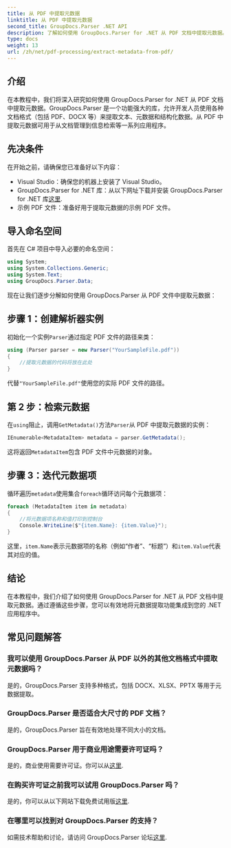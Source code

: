 ```yaml
---
title: 从 PDF 中提取元数据
linktitle: 从 PDF 中提取元数据
second_title: GroupDocs.Parser .NET API
description: 了解如何使用 GroupDocs.Parser for .NET 从 PDF 文档中提取元数据。本综合指南涵盖分步说明和先决条件。
type: docs
weight: 13
url: /zh/net/pdf-processing/extract-metadata-from-pdf/
---
```

## 介绍
在本教程中，我们将深入研究如何使用 GroupDocs.Parser for .NET 从 PDF 文档中提取元数据。GroupDocs.Parser 是一个功能强大的库，允许开发人员使用各种文档格式（包括 PDF、DOCX 等）来提取文本、元数据和结构化数据。从 PDF 中提取元数据可用于从文档管理到信息检索等一系列应用程序。
## 先决条件
在开始之前，请确保您已准备好以下内容：
- Visual Studio：确保您的机器上安装了 Visual Studio。
-  GroupDocs.Parser for .NET 库：从以下网址下载并安装 GroupDocs.Parser for .NET 库[这里](https://releases.groupdocs.com/parser/net/).
- 示例 PDF 文件：准备好用于提取元数据的示例 PDF 文件。

## 导入命名空间
首先在 C# 项目中导入必要的命名空间：
```csharp
using System;
using System.Collections.Generic;
using System.Text;
using GroupDocs.Parser.Data;
```

现在让我们逐步分解如何使用 GroupDocs.Parser 从 PDF 文件中提取元数据：
## 步骤 1：创建解析器实例
初始化一个实例`Parser`通过指定 PDF 文件的路径来类：
```csharp
using (Parser parser = new Parser("YourSampleFile.pdf"))
{
    //提取元数据的代码将放在此处
}
```
代替`"YourSampleFile.pdf"`使用您的实际 PDF 文件的路径。
## 第 2 步：检索元数据
在`using`阻止，调用`GetMetadata()`方法`Parser`从 PDF 中提取元数据的实例：
```csharp
IEnumerable<MetadataItem> metadata = parser.GetMetadata();
```
这将返回`MetadataItem`包含 PDF 文件中元数据的对象。
## 步骤 3：迭代元数据项
循环遍历`metadata`使用集合`foreach`循环访问每个元数据项：
```csharp
foreach (MetadataItem item in metadata)
{
    //将元数据项名称和值打印到控制台
    Console.WriteLine($"{item.Name}: {item.Value}");
}
```
这里，`item.Name`表示元数据项的名称（例如“作者”、“标题”）和`item.Value`代表其对应的值。

## 结论
在本教程中，我们介绍了如何使用 GroupDocs.Parser for .NET 从 PDF 文档中提取元数据。通过遵循这些步骤，您可以有效地将元数据提取功能集成到您的 .NET 应用程序中。

## 常见问题解答
### 我可以使用 GroupDocs.Parser 从 PDF 以外的其他文档格式中提取元数据吗？
是的，GroupDocs.Parser 支持多种格式，包括 DOCX、XLSX、PPTX 等用于元数据提取。
### GroupDocs.Parser 是否适合大尺寸的 PDF 文档？
是的，GroupDocs.Parser 旨在有效地处理不同大小的文档。
### GroupDocs.Parser 用于商业用途需要许可证吗？
是的，商业使用需要许可证。你可以从[这里](https://purchase.groupdocs.com/buy).
### 在购买许可证之前我可以试用 GroupDocs.Parser 吗？
是的，你可以从以下网站下载免费试用版[这里](https://releases.groupdocs.com/).
### 在哪里可以找到对 GroupDocs.Parser 的支持？
如需技术帮助和讨论，请访问 GroupDocs.Parser 论坛[这里](https://forum.groupdocs.com/c/parser/17).